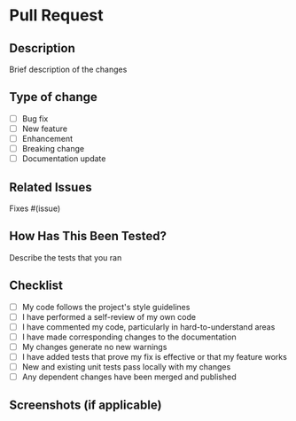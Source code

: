 # Pull Request

## Description
Brief description of the changes

## Type of change
- [ ] Bug fix
- [ ] New feature
- [ ] Enhancement
- [ ] Breaking change
- [ ] Documentation update

## Related Issues
Fixes #(issue)

## How Has This Been Tested?
Describe the tests that you ran

## Checklist
- [ ] My code follows the project's style guidelines
- [ ] I have performed a self-review of my own code
- [ ] I have commented my code, particularly in hard-to-understand areas
- [ ] I have made corresponding changes to the documentation
- [ ] My changes generate no new warnings
- [ ] I have added tests that prove my fix is effective or that my feature works
- [ ] New and existing unit tests pass locally with my changes
- [ ] Any dependent changes have been merged and published

## Screenshots (if applicable)
